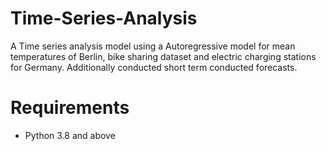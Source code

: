 # Time-Series-Analysis
A Time series analysis model using a Autoregressive model for mean temperatures of Berlin, bike sharing dataset and electric charging stations for Germany. Additionally conducted short term conducted forecasts.


# Requirements
- Python 3.8 and above
